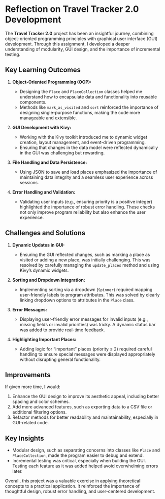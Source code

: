 # Reflection on Travel Tracker 2.0 Development

The **Travel Tracker 2.0** project has been an insightful journey, combining object-oriented programming principles with graphical user interface (GUI) development. Through this assignment, I developed a deeper understanding of modularity, GUI design, and the importance of incremental testing.

## Key Learning Outcomes
1. **Object-Oriented Programming (OOP):**
   - Designing the `Place` and `PlaceCollection` classes helped me understand how to encapsulate data and functionality into reusable components.
   - Methods like `mark_as_visited` and `sort` reinforced the importance of designing single-purpose functions, making the code more manageable and extensible.

2. **GUI Development with Kivy:**
   - Working with the Kivy toolkit introduced me to dynamic widget creation, layout management, and event-driven programming.
   - Ensuring that changes in the data model were reflected dynamically in the GUI was challenging but rewarding.

3. **File Handling and Data Persistence:**
   - Using JSON to save and load places emphasized the importance of maintaining data integrity and a seamless user experience across sessions.

4. **Error Handling and Validation:**
   - Validating user inputs (e.g., ensuring priority is a positive integer) highlighted the importance of robust error handling. These checks not only improve program reliability but also enhance the user experience.

## Challenges and Solutions
1. **Dynamic Updates in GUI:**
   - Ensuring the GUI reflected changes, such as marking a place as visited or adding a new place, was initially challenging. This was resolved by carefully managing the `update_places` method and using Kivy’s dynamic widgets.

2. **Sorting and Dropdown Integration:**
   - Implementing sorting via a dropdown (`Spinner`) required mapping user-friendly labels to program attributes. This was solved by clearly linking dropdown options to attributes in the `Place` class.

3. **Error Messages:**
   - Displaying user-friendly error messages for invalid inputs (e.g., missing fields or invalid priorities) was tricky. A dynamic status bar was added to provide real-time feedback.

4. **Highlighting Important Places:**
   - Adding logic for “important” places (priority ≤ 2) required careful handling to ensure special messages were displayed appropriately without disrupting general functionality.

## Improvements
If given more time, I would:
1. Enhance the GUI design to improve its aesthetic appeal, including better spacing and color schemes.
2. Add more advanced features, such as exporting data to a CSV file or additional filtering options.
3. Refactor methods for better readability and maintainability, especially in GUI-related code.

## Key Insights
- Modular design, such as separating concerns into classes like `Place` and `PlaceCollection`, made the program easier to debug and extend.
- Incremental testing was critical, especially when building the GUI. Testing each feature as it was added helped avoid overwhelming errors later.

Overall, this project was a valuable exercise in applying theoretical concepts to a practical application. It reinforced the importance of thoughtful design, robust error handling, and user-centered development.
